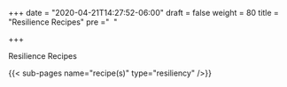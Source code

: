 +++
date = "2020-04-21T14:27:52-06:00"
draft = false
weight = 80
title = "Resilience Recipes"
pre ="<i class='fa fa-cutlery'></i>&nbsp;&nbsp;"

+++ 

Resilience Recipes 

{{< sub-pages name="recipe(s)" type="resiliency" />}}
